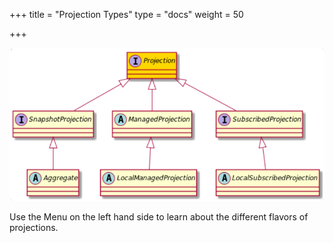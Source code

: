 +++
title = "Projection Types"
type = "docs"
weight = 50

+++

![](ph_p.png#center)

Use the Menu on the left hand side to learn about the different flavors of projections.
